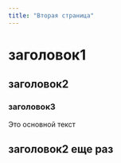 ```yaml
---
title: "Вторая страница"
---
```

# заголовок1

## заголовок2

### заголовок3

Это основной текст

## заголовок2 еще раз
